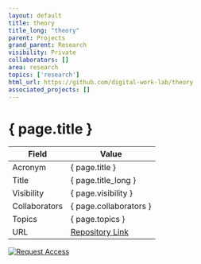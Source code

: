 ```yaml
---
layout: default
title: theory
title_long: "theory"
parent: Projects
grand_parent: Research
visibility: Private
collaborators: []
area: research
topics: ['research']
html_url: https://github.com/digital-work-lab/theory
associated_projects: []
---
```


# { page.title }

Field               | Value
------------------- | ----------------------------------
Acronym             | { page.title }
Title               | { page.title_long }
Visibility          | { page.visibility }
Collaborators       | { page.collaborators }
Topics              | { page.topics }
URL                 | [Repository Link](https://github.com/digital-work-lab/theory)

[![Request Access](https://img.shields.io/badge/Request-Access-blue?style=for-the-badge)](https://github.com/digital-work-lab/theory/issues/new?assignees=geritwagner&labels=access+request&template=request-repo-access.md&title=%5BAccess+Request%5D+Request+for+access+to+repository)

